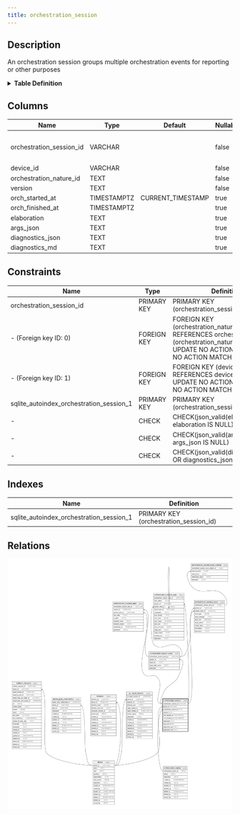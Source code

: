 ```yaml
---
title: orchestration_session
---
```


## Description

An orchestration session groups multiple orchestration events for reporting or
other purposes

<details>
<summary><strong>Table Definition</strong></summary>

```sql
CREATE TABLE "orchestration_session" (
    "orchestration_session_id" VARCHAR PRIMARY KEY NOT NULL,
    "device_id" VARCHAR NOT NULL,
    "orchestration_nature_id" TEXT NOT NULL,
    "version" TEXT NOT NULL,
    "orch_started_at" TIMESTAMPTZ DEFAULT CURRENT_TIMESTAMP,
    "orch_finished_at" TIMESTAMPTZ,
    "elaboration" TEXT CHECK(json_valid(elaboration) OR elaboration IS NULL),
    "args_json" TEXT CHECK(json_valid(args_json) OR args_json IS NULL),
    "diagnostics_json" TEXT CHECK(json_valid(diagnostics_json) OR diagnostics_json IS NULL),
    "diagnostics_md" TEXT,
    FOREIGN KEY("device_id") REFERENCES "device"("device_id"),
    FOREIGN KEY("orchestration_nature_id") REFERENCES "orchestration_nature"("orchestration_nature_id")
)
```

</details>

## Columns

| Name                     | Type        | Default           | Nullable | Children                                                                                                                                                                                                                                                                                                                                                                                                                      | Parents                                                                                   | Comment                                                                   |
| ------------------------ | ----------- | ----------------- | -------- | ----------------------------------------------------------------------------------------------------------------------------------------------------------------------------------------------------------------------------------------------------------------------------------------------------------------------------------------------------------------------------------------------------------------------------- | ----------------------------------------------------------------------------------------- | ------------------------------------------------------------------------- |
| orchestration_session_id | VARCHAR     |                   | false    | [orchestration_session_entry](/surveilr/reference/db/surveilr-state-schema/orchestration_session_entry) [orchestration_session_state](/surveilr/reference/db/surveilr-state-schema/orchestration_session_state) [orchestration_session_exec](/surveilr/reference/db/surveilr-state-schema/orchestration_session_exec) [orchestration_session_issue](/surveilr/reference/db/surveilr-state-schema/orchestration_session_issue) |                                                                                           | orchestration_session primary key and internal label (UUID)               |
| device_id                | VARCHAR     |                   | false    |                                                                                                                                                                                                                                                                                                                                                                                                                               | [device](/surveilr/reference/db/surveilr-state-schema/device)                             | {"isSqlDomainZodDescrMeta":true,"isVarChar":true}                         |
| orchestration_nature_id  | TEXT        |                   | false    |                                                                                                                                                                                                                                                                                                                                                                                                                               | [orchestration_nature](/surveilr/reference/db/surveilr-state-schema/orchestration_nature) |                                                                           |
| version                  | TEXT        |                   | false    |                                                                                                                                                                                                                                                                                                                                                                                                                               |                                                                                           |                                                                           |
| orch_started_at          | TIMESTAMPTZ | CURRENT_TIMESTAMP | true     |                                                                                                                                                                                                                                                                                                                                                                                                                               |                                                                                           |                                                                           |
| orch_finished_at         | TIMESTAMPTZ |                   | true     |                                                                                                                                                                                                                                                                                                                                                                                                                               |                                                                                           | {"isSqlDomainZodDescrMeta":true,"isDateSqlDomain":true,"isDateTime":true} |
| elaboration              | TEXT        |                   | true     |                                                                                                                                                                                                                                                                                                                                                                                                                               |                                                                                           | JSON governance data (description, documentation, usage, etc. in JSON)    |
| args_json                | TEXT        |                   | true     |                                                                                                                                                                                                                                                                                                                                                                                                                               |                                                                                           | Sesison arguments in a machine-friendly (engine-dependent) JSON format    |
| diagnostics_json         | TEXT        |                   | true     |                                                                                                                                                                                                                                                                                                                                                                                                                               |                                                                                           | Diagnostics in a machine-friendly (engine-dependent) JSON format          |
| diagnostics_md           | TEXT        |                   | true     |                                                                                                                                                                                                                                                                                                                                                                                                                               |                                                                                           | Diagnostics in a human-friendly readable markdown format                  |

## Constraints

| Name                                     | Type        | Definition                                                                                                                                         |
| ---------------------------------------- | ----------- | -------------------------------------------------------------------------------------------------------------------------------------------------- |
| orchestration_session_id                 | PRIMARY KEY | PRIMARY KEY (orchestration_session_id)                                                                                                             |
| - (Foreign key ID: 0)                    | FOREIGN KEY | FOREIGN KEY (orchestration_nature_id) REFERENCES orchestration_nature (orchestration_nature_id) ON UPDATE NO ACTION ON DELETE NO ACTION MATCH NONE |
| - (Foreign key ID: 1)                    | FOREIGN KEY | FOREIGN KEY (device_id) REFERENCES device (device_id) ON UPDATE NO ACTION ON DELETE NO ACTION MATCH NONE                                           |
| sqlite_autoindex_orchestration_session_1 | PRIMARY KEY | PRIMARY KEY (orchestration_session_id)                                                                                                             |
| -                                        | CHECK       | CHECK(json_valid(elaboration) OR elaboration IS NULL)                                                                                              |
| -                                        | CHECK       | CHECK(json_valid(args_json) OR args_json IS NULL)                                                                                                  |
| -                                        | CHECK       | CHECK(json_valid(diagnostics_json) OR diagnostics_json IS NULL)                                                                                    |

## Indexes

| Name                                     | Definition                             |
| ---------------------------------------- | -------------------------------------- |
| sqlite_autoindex_orchestration_session_1 | PRIMARY KEY (orchestration_session_id) |

## Relations

![er](../../../../../assets/orchestration_session.svg)
